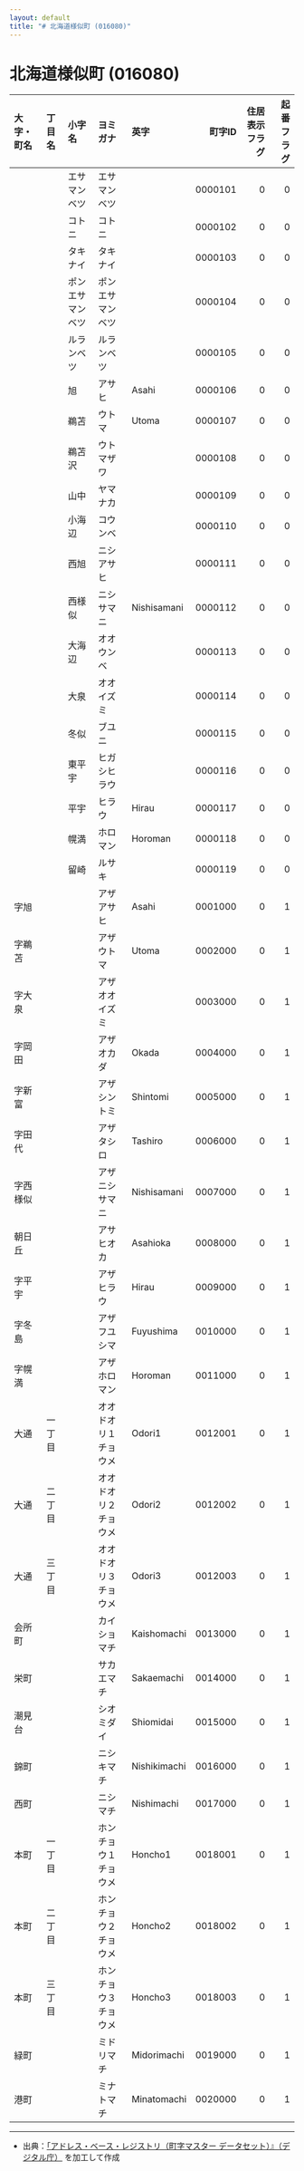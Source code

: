 ```yaml
---
layout: default
title: "# 北海道様似町 (016080)"
---
```


# 北海道様似町 (016080)

| 大字・町名 | 丁目名 | 小字名 | ヨミガナ | 英字 | 町字ID | 住居表示フラグ | 起番フラグ |
|:--------|:------|:------|:-----------------|:---------------------|--------:|----------:|--------:|
|  |  | エサマンベツ | エサマンベツ |  | 0000101 | 0 | 0 |
|  |  | コトニ | コトニ |  | 0000102 | 0 | 0 |
|  |  | タキナイ | タキナイ |  | 0000103 | 0 | 0 |
|  |  | ポンエサマンベツ | ポンエサマンベツ |  | 0000104 | 0 | 0 |
|  |  | ルランベツ | ルランベツ |  | 0000105 | 0 | 0 |
|  |  | 旭 | アサヒ | Asahi | 0000106 | 0 | 0 |
|  |  | 鵜苫 | ウトマ | Utoma | 0000107 | 0 | 0 |
|  |  | 鵜苫沢 | ウトマザワ |  | 0000108 | 0 | 0 |
|  |  | 山中 | ヤマナカ |  | 0000109 | 0 | 0 |
|  |  | 小海辺 | コウンベ |  | 0000110 | 0 | 0 |
|  |  | 西旭 | ニシアサヒ |  | 0000111 | 0 | 0 |
|  |  | 西様似 | ニシサマニ | Nishisamani | 0000112 | 0 | 0 |
|  |  | 大海辺 | オオウンベ |  | 0000113 | 0 | 0 |
|  |  | 大泉 | オオイズミ |  | 0000114 | 0 | 0 |
|  |  | 冬似 | ブユニ |  | 0000115 | 0 | 0 |
|  |  | 東平宇 | ヒガシヒラウ |  | 0000116 | 0 | 0 |
|  |  | 平宇 | ヒラウ | Hirau | 0000117 | 0 | 0 |
|  |  | 幌満 | ホロマン | Horoman | 0000118 | 0 | 0 |
|  |  | 留崎 | ルサキ |  | 0000119 | 0 | 0 |
| 字旭 |  |  | アザアサヒ | Asahi | 0001000 | 0 | 1 |
| 字鵜苫 |  |  | アザウトマ | Utoma | 0002000 | 0 | 1 |
| 字大泉 |  |  | アザオオイズミ |  | 0003000 | 0 | 1 |
| 字岡田 |  |  | アザオカダ | Okada | 0004000 | 0 | 1 |
| 字新富 |  |  | アザシントミ | Shintomi | 0005000 | 0 | 1 |
| 字田代 |  |  | アザタシロ | Tashiro | 0006000 | 0 | 1 |
| 字西様似 |  |  | アザニシサマニ | Nishisamani | 0007000 | 0 | 1 |
| 朝日丘 |  |  | アサヒオカ | Asahioka | 0008000 | 0 | 1 |
| 字平宇 |  |  | アザヒラウ | Hirau | 0009000 | 0 | 1 |
| 字冬島 |  |  | アザフユシマ | Fuyushima | 0010000 | 0 | 1 |
| 字幌満 |  |  | アザホロマン | Horoman | 0011000 | 0 | 1 |
| 大通 | 一丁目 |  | オオドオリ１チョウメ | Odori1 | 0012001 | 0 | 1 |
| 大通 | 二丁目 |  | オオドオリ２チョウメ | Odori2 | 0012002 | 0 | 1 |
| 大通 | 三丁目 |  | オオドオリ３チョウメ | Odori3 | 0012003 | 0 | 1 |
| 会所町 |  |  | カイショマチ | Kaishomachi | 0013000 | 0 | 1 |
| 栄町 |  |  | サカエマチ | Sakaemachi | 0014000 | 0 | 1 |
| 潮見台 |  |  | シオミダイ | Shiomidai | 0015000 | 0 | 1 |
| 錦町 |  |  | ニシキマチ | Nishikimachi | 0016000 | 0 | 1 |
| 西町 |  |  | ニシマチ | Nishimachi | 0017000 | 0 | 1 |
| 本町 | 一丁目 |  | ホンチョウ１チョウメ | Honcho1 | 0018001 | 0 | 1 |
| 本町 | 二丁目 |  | ホンチョウ２チョウメ | Honcho2 | 0018002 | 0 | 1 |
| 本町 | 三丁目 |  | ホンチョウ３チョウメ | Honcho3 | 0018003 | 0 | 1 |
| 緑町 |  |  | ミドリマチ | Midorimachi | 0019000 | 0 | 1 |
| 港町 |  |  | ミナトマチ | Minatomachi | 0020000 | 0 | 1 |

---

- 出典：[「アドレス・ベース・レジストリ（町字マスター データセット）』（デジタル庁）](https://www.digital.go.jp/policies/base_registry_address/) を加工して作成